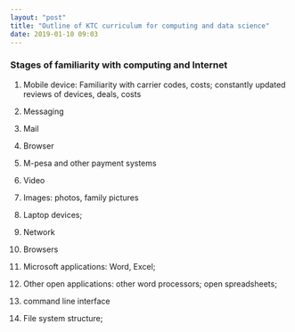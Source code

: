 ```yaml
---
layout: "post"
title: "Outline of KTC curriculum for computing and data science"
date: 2019-01-10 09:03
---
```


### Stages of familiarity with computing and Internet
1. Mobile device:
Familiarity with carrier codes, costs; constantly updated reviews of devices, deals, costs
  1. Messaging
  2. Mail
  3. Browser
  4. M-pesa and other payment systems
  5. Video
  6. Images: photos, family pictures

2. Laptop devices;
  1. Network
  2. Browsers
  3. Microsoft applications: Word, Excel;
  4. Other open applications: other word processors; open spreadsheets;
  5. command line interface
  6. File system structure;
